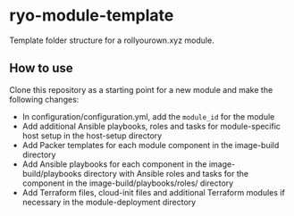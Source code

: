 # ryo-module-template

Template folder structure for a rollyourown.xyz module.

## How to use

Clone this repository as a starting point for a new module and make the following changes:

- In configuration/configuration.yml, add the `module_id` for the module
- Add additional Ansible playbooks, roles and tasks for module-specific host setup in the host-setup directory
- Add Packer templates for each module component in the image-build directory
- Add Ansible playbooks for each component in the image-build/playbooks directory with Ansible roles and tasks for the component in the image-build/playbooks/roles/ directory
- Add Terraform files, cloud-init files and additional Terraform modules if necessary in the module-deployment directory

